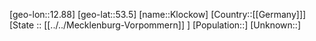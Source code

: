 ﻿---
location: [53.5,12.88]
type: City
tags:
- geo/City


SpocWebEntityId: 31497
isDeleted: false
confidential: public

---
[geo-lon::12.88]
[geo-lat::53.5]
[name::Klockow]
[Country::[[Germany]]]
[State :: [[../../Mecklenburg-Vorpommern]] ]
[Population::]
[Unknown::]

